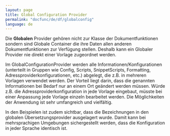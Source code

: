 ```yaml
---
layout: page
title: Global Configuration Provider
permalink: "docfunc/de/df/globalconfig"
language: de
---
```


Die **Globalen** Provider gehören nicht zur Klasse der Dokumentfunktionen sondern sind Globale Container die ihre Daten allen anderen Dokumentfunktionen zur Verfügung stellen. Deshalb kann ein Globaler Provider nie direkt einer Vorlage zugeordnet werden.

Im GlobalConfigurationProvider werden alle Informationen/Konfigurationen (unterteilt in Gruppen wie Config, Scripts, SnippetScripts, Formatting, Adressproviderkonfigurationen, etc.) abgelegt, die z.B. in mehreren Vorlagen verwendet werden. 
Der Vorteil liegt darin, dass die genannten Informationen bei Bedarf nur an einem Ort geändert werden müssen. Würde z.B. die Adressproviderkonfiguration in jede Vorlage eingebaut, müsste bei einer Anpassung jede Vorlage einzeln bearbeitet werden.
Die Möglichkeiten der Anwendung ist sehr umfangreich und vielfältig.

In den Beispielen ist zudem sichtbar, dass die Bezeichnungen in den globalen Übersetzungsprovider ausgelagert wurde. Damit kann bei mehrsprachigen Umgebungen sichergestellt werden, dass die Konfiguration in jeder Sprache identisch ist.
